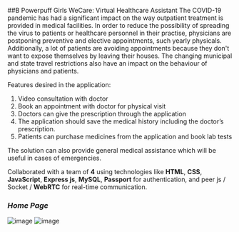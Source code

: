 ##B Powerpuff Girls
WeCare: Virtual Healthcare Assistant
The COVID-19 pandemic has had a significant impact on the way outpatient treatment is provided in medical facilities. In order to reduce the possibility of spreading the virus to patients or healthcare personnel in their practise, physicians are postponing preventive and elective appointments, such yearly physicals. Additionally, a lot of patients are avoiding appointments because they don't want to expose themselves by leaving their houses. The changing municipal and state travel restrictions also have an impact on the behaviour of physicians and patients.

Features desired in the application:
1. Video consultation with doctor
2. Book an appointment with doctor for physical visit
3. Doctors can give the prescription through the application
4. The application should save the medical history including the doctor’s prescription.
5. Patients can purchase medicines from the application and book lab tests

The solution can also provide general medical assistance which will be useful in cases of emergencies.

Collaborated with a team of **4** using technologies like **HTML**, **CSS**, **JavaScript**, **Express js**, **MySQL**, **Passport** for 
authentication, and peer js / Socket / **WebRTC** for real-time communication.


### *Home Page*
![image](https://user-images.githubusercontent.com/83824990/152693017-4fc715a6-99c4-4da7-ad76-35b624d9cd0b.png)
![image](https://user-images.githubusercontent.com/83824990/152693028-56059866-700a-4cca-9647-152c9f472941.png)

